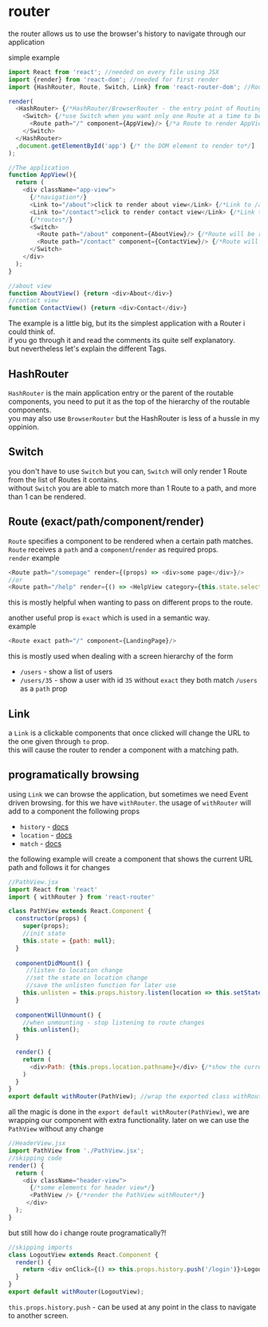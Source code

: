 # router
the router allows us to use the browser's history to navigate through our application

simple example
```javascript
import React from 'react'; //needed on every file using JSX
import {render} from 'react-dom'; //needed for first render
import {HashRouter, Route, Switch, Link} from 'react-router-dom'; //Router imports

render(
  <HashRouter> {/*HashRouter/BrowserRouter - the entry point of Routing*/}
    <Switch> {/*use Switch when you want only one Route at a time to be rendered*/}
      <Route path="/" component={AppView}/> {/*a Route to render AppView - the entire application*/}
    </Switch>
  </HashRouter>
  ,document.getElementById('app') {/* the DOM element to render to*/]
);

//The application
function AppView(){
  return (
    <div className="app-view">
      {/*navigation*/}
      <Link to="/about">click to render about view</Link> {/*Link to /about*/}
      <Link to="/contact">click to render contact view</Link> {/*Link to /contact*/}
      {/*routes*/}
      <Switch>
        <Route path="/about" component={AboutView}/> {/*Route will be rendered when clicking on about link*/}
        <Route path="/contact" component={ContactView}/> {/*Route will be rendered when clicking on contact link*/}
      </Switch>
    </div>
  );
}

//about view
function AboutView() {return <div>About</div>}
//contact view
function ContactView() {return <div>Contact</div>}
```
The example is a little big, but its the simplest application with a Router i could think of.  
if you go through it and read the comments its quite self explanatory.  
but nevertheless let's explain the different Tags.

## HashRouter
`HashRouter` is the main application entry or the parent of the routable components, you need to put it as the top of the hierarchy of the routable components.  
you may also use `BrowserRouter` but the HashRouter is less of a hussle in my oppinion.

## Switch
you don't have to use `Switch` but you can, `Switch` will only render 1 Route from the list of Routes it contains.  
without `Switch` you are able to match more than 1 Route to a path, and more than 1 can be rendered.

## Route (exact/path/component/render)
`Route` specifies a component to be rendered when a certain path matches.  
`Route` receives a `path` and a `component`/`render` as required props.  
`render` example
```javascript
<Route path="/somepage" render={(props) => <div>some page</div>}/>
//or
<Route path="/help" render={() => <HelpView category={this.state.selectedCategory}/>}/>
```
this is mostly helpful when wanting to pass on different props to the route.

another useful prop is `exact` which is used in a semantic way.  
example
```javascript
<Route exact path="/" component={LandingPage}/>
```
this is mostly used when dealing with a screen hierarchy of the form  
- `/users` - show a list of users 
- `/users/35` - show a user with id `35`
without `exact` they both match `/users` as a `path` prop

## Link
a `Link` is a clickable components that once clicked will change the URL to the one given through `to` prop.  
this will cause the router to render a component with a matching path.

## programatically browsing
using `Link` we can browse the application, but sometimes we need Event driven browsing. for this we have `withRouter`.
the usage of `withRouter` will add to a component the following props
- `history`  - [docs](http://github.com/ReactTraining/react-router/blob/master/packages/react-router/docs/api/history.md)
- `location` - [docs](http://github.com/ReactTraining/react-router/blob/master/packages/react-router/docs/api/location.md)
- `match` - [docs](http://github.com/ReactTraining/react-router/blob/master/packages/react-router/docs/api/match.md)

the following example will create a component that shows the current URL path and follows it for changes
```javascript
//PathView.jsx
import React from 'react'
import { withRouter } from 'react-router'

class PathView extends React.Component {
  constructor(props) {
    super(props);
    //init state
    this.state = {path: null};
  }
  
  componentDidMount() {
     //listen to location change
     //set the state on location change
     //save the unlisten function for later use
    this.unlisten = this.props.history.listen(location => this.setState({path: location.path}));
  }
  
  componentWillUnmount() {
    //when unmounting - stop listening to route changes
    this.unlisten();
  }
  
  render() {
    return (
      <div>Path: {this.props.location.pathname}</div> {/*show the current location*/}
    )
  }
}
export default withRouter(PathView); //wrap the exported class withRouter
```

all the magic is done in the `export default withRouter(PathView)`, we are wrapping our component with extra functionality.
later on we can use the `PathView` without any change
```javascript
//HeaderView.jsx
import PathView from './PathView.jsx';
//skipping code
render() {
  return (
    <div className="header-view">
      {/*some elements for header view*/}
      <PathView /> {/*render the PathView withRouter*/}
     </div>
  );
}
```

but still how do i change route programatically?!
```javascript
//skipping imports
class LogoutView extends React.Component {
  render() {
    return <div onClick={() => this.props.history.push('/login')}>Logout</div>
  }
}
export default withRouter(LogoutView);
```
`this.props.history.push` - can be used at any point in the class to navigate to another screen.

